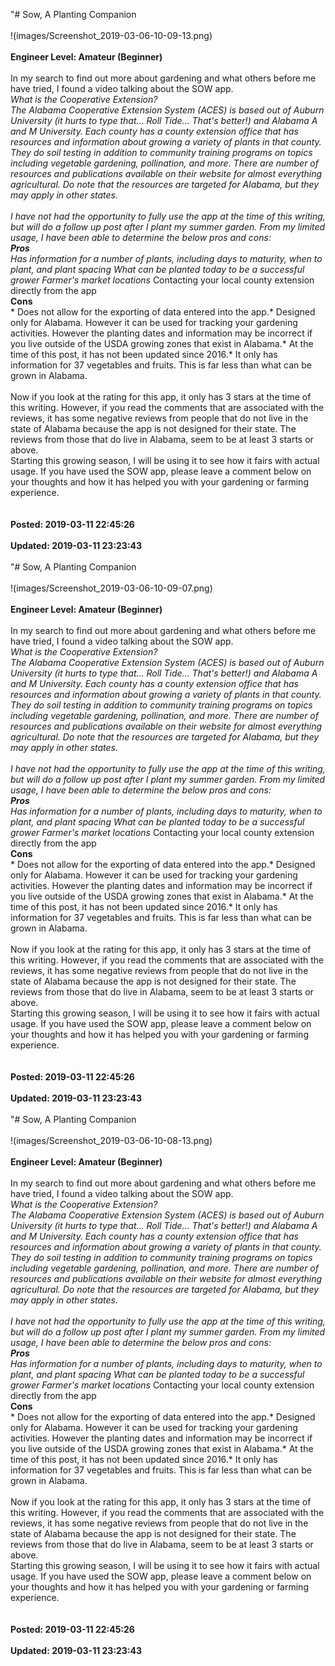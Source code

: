 "# Sow, A Planting Companion<br /><br />!(images/Screenshot_2019-03-06-10-09-13.png)<br /><br />**Engineer Level: Amateur (Beginner)** <br /><br /> In my search to find out more about gardening and what others before me have tried, I found a video talking about the SOW app.<br /> **What is the Cooperative Extension? **<br /> The Alabama Cooperative Extension System (ACES) is based out of Auburn University (it hurts to type that... Roll Tide... That's better!) and Alabama A and M University. Each county has a county extension office that has resources and information about growing a variety of plants in that county. They do soil testing in addition to community training programs on topics including vegetable gardening, pollination, and more. There are number of resources and publications available on their website for almost everything agricultural. Do note that the resources are targeted for Alabama, but they may apply in other states.<br /> <br /> I have not had the opportunity to fully use the app at the time of this writing, but will do a follow up post after I plant my summer garden. From my limited usage, I have been able to determine the below pros and cons:<br /> **Pros**<br />* Has information for a number of plants, including days to maturity, when to plant, and plant spacing* What can be planted today to be a successful grower* Farmer's market locations* Contacting your local county extension directly from the app<br /> **Cons**<br />* Does not allow for the exporting of data entered into the app.* Designed only for Alabama. However it can be used for tracking your gardening activities. However the planting dates and information may be incorrect if you live outside of the USDA growing zones that exist in Alabama.* At the time of this post, it has not been updated since 2016.* It only has information for 37 vegetables and fruits. This is far less than what can be grown in Alabama.<br /> <br /> Now if you look at the rating for this app, it only has 3 stars at the time of this writing. However, if you read the comments that are associated with the reviews, it has some negative reviews from people that do not live in the state of Alabama because the app is not designed for their state. The reviews from those that do live in Alabama, seem to be at least 3 starts or above.<br /> Starting this growing season, I will be using it to see how it fairs with actual usage. If you have used the SOW app, please leave a comment below on your thoughts and how it has helped you with your gardening or farming experience.<br /><br /><br />**Posted: 2019-03-11 22:45:26** <br /><br />**Updated: 2019-03-11 23:23:43** <br /><br />
"# Sow, A Planting Companion<br /><br />!(images/Screenshot_2019-03-06-10-09-07.png)<br /><br />**Engineer Level: Amateur (Beginner)** <br /><br /> In my search to find out more about gardening and what others before me have tried, I found a video talking about the SOW app.<br /> **What is the Cooperative Extension? **<br /> The Alabama Cooperative Extension System (ACES) is based out of Auburn University (it hurts to type that... Roll Tide... That's better!) and Alabama A and M University. Each county has a county extension office that has resources and information about growing a variety of plants in that county. They do soil testing in addition to community training programs on topics including vegetable gardening, pollination, and more. There are number of resources and publications available on their website for almost everything agricultural. Do note that the resources are targeted for Alabama, but they may apply in other states.<br /> <br /> I have not had the opportunity to fully use the app at the time of this writing, but will do a follow up post after I plant my summer garden. From my limited usage, I have been able to determine the below pros and cons:<br /> **Pros**<br />* Has information for a number of plants, including days to maturity, when to plant, and plant spacing* What can be planted today to be a successful grower* Farmer's market locations* Contacting your local county extension directly from the app<br /> **Cons**<br />* Does not allow for the exporting of data entered into the app.* Designed only for Alabama. However it can be used for tracking your gardening activities. However the planting dates and information may be incorrect if you live outside of the USDA growing zones that exist in Alabama.* At the time of this post, it has not been updated since 2016.* It only has information for 37 vegetables and fruits. This is far less than what can be grown in Alabama.<br /> <br /> Now if you look at the rating for this app, it only has 3 stars at the time of this writing. However, if you read the comments that are associated with the reviews, it has some negative reviews from people that do not live in the state of Alabama because the app is not designed for their state. The reviews from those that do live in Alabama, seem to be at least 3 starts or above.<br /> Starting this growing season, I will be using it to see how it fairs with actual usage. If you have used the SOW app, please leave a comment below on your thoughts and how it has helped you with your gardening or farming experience.<br /><br /><br />**Posted: 2019-03-11 22:45:26** <br /><br />**Updated: 2019-03-11 23:23:43** <br /><br />
"# Sow, A Planting Companion<br /><br />!(images/Screenshot_2019-03-06-10-08-13.png)<br /><br />**Engineer Level: Amateur (Beginner)** <br /><br /> In my search to find out more about gardening and what others before me have tried, I found a video talking about the SOW app.<br /> **What is the Cooperative Extension? **<br /> The Alabama Cooperative Extension System (ACES) is based out of Auburn University (it hurts to type that... Roll Tide... That's better!) and Alabama A and M University. Each county has a county extension office that has resources and information about growing a variety of plants in that county. They do soil testing in addition to community training programs on topics including vegetable gardening, pollination, and more. There are number of resources and publications available on their website for almost everything agricultural. Do note that the resources are targeted for Alabama, but they may apply in other states.<br /> <br /> I have not had the opportunity to fully use the app at the time of this writing, but will do a follow up post after I plant my summer garden. From my limited usage, I have been able to determine the below pros and cons:<br /> **Pros**<br />* Has information for a number of plants, including days to maturity, when to plant, and plant spacing* What can be planted today to be a successful grower* Farmer's market locations* Contacting your local county extension directly from the app<br /> **Cons**<br />* Does not allow for the exporting of data entered into the app.* Designed only for Alabama. However it can be used for tracking your gardening activities. However the planting dates and information may be incorrect if you live outside of the USDA growing zones that exist in Alabama.* At the time of this post, it has not been updated since 2016.* It only has information for 37 vegetables and fruits. This is far less than what can be grown in Alabama.<br /> <br /> Now if you look at the rating for this app, it only has 3 stars at the time of this writing. However, if you read the comments that are associated with the reviews, it has some negative reviews from people that do not live in the state of Alabama because the app is not designed for their state. The reviews from those that do live in Alabama, seem to be at least 3 starts or above.<br /> Starting this growing season, I will be using it to see how it fairs with actual usage. If you have used the SOW app, please leave a comment below on your thoughts and how it has helped you with your gardening or farming experience.<br /><br /><br />**Posted: 2019-03-11 22:45:26** <br /><br />**Updated: 2019-03-11 23:23:43** <br /><br />

